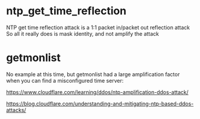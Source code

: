 # ntp_get_time_reflection
NTP get time reflection attack is a 1:1 packet in/packet out reflection attack
So all it really does is mask identity, and not amplify the attack

# getmonlist
No example at this time, but getmonlist had a large amplification factor
when you can find a misconfigured time server:

https://www.cloudflare.com/learning/ddos/ntp-amplification-ddos-attack/

https://blog.cloudflare.com/understanding-and-mitigating-ntp-based-ddos-attacks/

